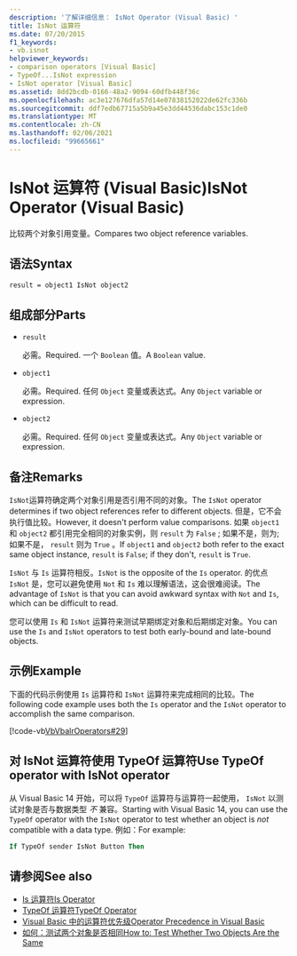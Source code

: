 ```yaml
---
description: '了解详细信息： IsNot Operator (Visual Basic) '
title: IsNot 运算符
ms.date: 07/20/2015
f1_keywords:
- vb.isnot
helpviewer_keywords:
- comparison operators [Visual Basic]
- TypeOf...IsNot expression
- IsNot operator [Visual Basic]
ms.assetid: 8dd2bcdb-0166-48a2-9094-60dfb448f36c
ms.openlocfilehash: ac3e127676dfa57d14e07838152022de62fc336b
ms.sourcegitcommit: ddf7edb67715a5b9a45e3dd44536dabc153c1de0
ms.translationtype: MT
ms.contentlocale: zh-CN
ms.lasthandoff: 02/06/2021
ms.locfileid: "99665661"
---
```

# <a name="isnot-operator-visual-basic"></a><span data-ttu-id="270bc-103">IsNot 运算符 (Visual Basic)</span><span class="sxs-lookup"><span data-stu-id="270bc-103">IsNot Operator (Visual Basic)</span></span>

<span data-ttu-id="270bc-104">比较两个对象引用变量。</span><span class="sxs-lookup"><span data-stu-id="270bc-104">Compares two object reference variables.</span></span>

## <a name="syntax"></a><span data-ttu-id="270bc-105">语法</span><span class="sxs-lookup"><span data-stu-id="270bc-105">Syntax</span></span>

```vb
result = object1 IsNot object2
```

## <a name="parts"></a><span data-ttu-id="270bc-106">组成部分</span><span class="sxs-lookup"><span data-stu-id="270bc-106">Parts</span></span>

- `result`

  <span data-ttu-id="270bc-107">必需。</span><span class="sxs-lookup"><span data-stu-id="270bc-107">Required.</span></span> <span data-ttu-id="270bc-108">一个 `Boolean` 值。</span><span class="sxs-lookup"><span data-stu-id="270bc-108">A `Boolean` value.</span></span>

- `object1`

  <span data-ttu-id="270bc-109">必需。</span><span class="sxs-lookup"><span data-stu-id="270bc-109">Required.</span></span> <span data-ttu-id="270bc-110">任何 `Object` 变量或表达式。</span><span class="sxs-lookup"><span data-stu-id="270bc-110">Any `Object` variable or expression.</span></span>

- `object2`

  <span data-ttu-id="270bc-111">必需。</span><span class="sxs-lookup"><span data-stu-id="270bc-111">Required.</span></span> <span data-ttu-id="270bc-112">任何 `Object` 变量或表达式。</span><span class="sxs-lookup"><span data-stu-id="270bc-112">Any `Object` variable or expression.</span></span>

## <a name="remarks"></a><span data-ttu-id="270bc-113">备注</span><span class="sxs-lookup"><span data-stu-id="270bc-113">Remarks</span></span>

<span data-ttu-id="270bc-114">`IsNot`运算符确定两个对象引用是否引用不同的对象。</span><span class="sxs-lookup"><span data-stu-id="270bc-114">The `IsNot` operator determines if two object references refer to different objects.</span></span> <span data-ttu-id="270bc-115">但是，它不会执行值比较。</span><span class="sxs-lookup"><span data-stu-id="270bc-115">However, it doesn't perform value comparisons.</span></span> <span data-ttu-id="270bc-116">如果 `object1` 和 `object2` 都引用完全相同的对象实例，则 `result` 为 `False` ; 如果不是，则为; 如果不是， `result` 则为 `True` 。</span><span class="sxs-lookup"><span data-stu-id="270bc-116">If `object1` and `object2` both refer to the exact same object instance, `result` is `False`; if they don't, `result` is `True`.</span></span>

<span data-ttu-id="270bc-117">`IsNot` 与 `Is` 运算符相反。</span><span class="sxs-lookup"><span data-stu-id="270bc-117">`IsNot` is the opposite of the `Is` operator.</span></span> <span data-ttu-id="270bc-118">的优点 `IsNot` 是，您可以避免使用 `Not` 和 `Is` 难以理解语法，这会很难阅读。</span><span class="sxs-lookup"><span data-stu-id="270bc-118">The advantage of `IsNot` is that you can avoid awkward syntax with `Not` and `Is`, which can be difficult to read.</span></span>

 <span data-ttu-id="270bc-119">您可以使用 `Is` 和 `IsNot` 运算符来测试早期绑定对象和后期绑定对象。</span><span class="sxs-lookup"><span data-stu-id="270bc-119">You can use the `Is` and `IsNot` operators to test both early-bound and late-bound objects.</span></span>

## <a name="example"></a><span data-ttu-id="270bc-120">示例</span><span class="sxs-lookup"><span data-stu-id="270bc-120">Example</span></span>

<span data-ttu-id="270bc-121">下面的代码示例使用 `Is` 运算符和 `IsNot` 运算符来完成相同的比较。</span><span class="sxs-lookup"><span data-stu-id="270bc-121">The following code example uses both the `Is` operator and the `IsNot` operator to accomplish the same comparison.</span></span>

[!code-vb[VbVbalrOperators#29](~/samples/snippets/visualbasic/VS_Snippets_VBCSharp/VbVbalrOperators/VB/Class1.vb#29)]

## <a name="use-typeof-operator-with-isnot-operator"></a><span data-ttu-id="270bc-122">对 IsNot 运算符使用 TypeOf 运算符</span><span class="sxs-lookup"><span data-stu-id="270bc-122">Use TypeOf operator with IsNot operator</span></span>

<span data-ttu-id="270bc-123">从 Visual Basic 14 开始，可以将 `TypeOf` 运算符与运算符一起使用， `IsNot` 以测试对象是否与数据类型 *不* 兼容。</span><span class="sxs-lookup"><span data-stu-id="270bc-123">Starting with Visual Basic 14, you can use the `TypeOf` operator with the `IsNot` operator to test whether an object is *not* compatible with a data type.</span></span> <span data-ttu-id="270bc-124">例如：</span><span class="sxs-lookup"><span data-stu-id="270bc-124">For example:</span></span>

```vb
If TypeOf sender IsNot Button Then
```

## <a name="see-also"></a><span data-ttu-id="270bc-125">请参阅</span><span class="sxs-lookup"><span data-stu-id="270bc-125">See also</span></span>

- [<span data-ttu-id="270bc-126">Is 运算符</span><span class="sxs-lookup"><span data-stu-id="270bc-126">Is Operator</span></span>](is-operator.md)
- [<span data-ttu-id="270bc-127">TypeOf 运算符</span><span class="sxs-lookup"><span data-stu-id="270bc-127">TypeOf Operator</span></span>](typeof-operator.md)
- [<span data-ttu-id="270bc-128">Visual Basic 中的运算符优先级</span><span class="sxs-lookup"><span data-stu-id="270bc-128">Operator Precedence in Visual Basic</span></span>](operator-precedence.md)
- [<span data-ttu-id="270bc-129">如何：测试两个对象是否相同</span><span class="sxs-lookup"><span data-stu-id="270bc-129">How to: Test Whether Two Objects Are the Same</span></span>](../../programming-guide/language-features/operators-and-expressions/how-to-test-whether-two-objects-are-the-same.md)
